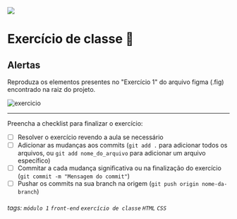 ![](https://i.imgur.com/xG74tOh.png)

# Exercício de classe 🏫

## Alertas

Reproduza os elementos presentes no "Exercício 1" do arquivo figma (.fig) encontrado na raiz do projeto.

![exercicio](https://i.imgur.com/PkthX1D.png)

---

Preencha a checklist para finalizar o exercício:

- [ ] Resolver o exercício revendo a aula se necessário
- [ ] Adicionar as mudanças aos commits (`git add .` para adicionar todos os arquivos, ou `git add nome_do_arquivo` para adicionar um arquivo específico)
- [ ] Commitar a cada mudança significativa ou na finalização do exercício (`git commit -m "Mensagem do commit"`)
- [ ] Pushar os commits na sua branch na origem (`git push origin nome-da-branch`)

###### tags: `módulo 1` `front-end` `exercício de classe` `HTML` `CSS`

